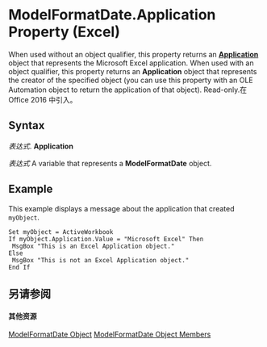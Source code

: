 
# ModelFormatDate.Application Property (Excel)

When used without an object qualifier, this property returns an  **[Application](19b73597-5cf9-4f56-8227-b5211f657f6f.md)** object that represents the Microsoft Excel application. When used with an object qualifier, this property returns an **Application** object that represents the creator of the specified object (you can use this property with an OLE Automation object to return the application of that object). Read-only.在 Office 2016 中引入。


## Syntax

 _表达式_. **Application**

 _表达式_ A variable that represents a **ModelFormatDate** object.


## Example

This example displays a message about the application that created  `myObject`.


```
Set myObject = ActiveWorkbook 
If myObject.Application.Value = "Microsoft Excel" Then 
 MsgBox "This is an Excel Application object." 
Else 
 MsgBox "This is not an Excel Application object." 
End If
```


## 另请参阅


#### 其他资源


[ModelFormatDate Object](fe0be1f5-bd51-11cf-f0ba-f7c1ff228ecd.md)
[ModelFormatDate Object Members](http://msdn.microsoft.com/library/ca0b5cc3-4396-84f3-add3-7581a84690a6%28Office.15%29.aspx)